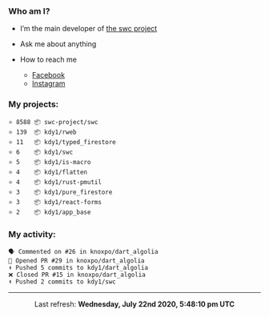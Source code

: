 ### Who am I?

- I’m the main developer of [the swc project](https://github.com/swc-project/swc)

- Ask me about anything

- How to reach me
  - [Facebook](https://www.facebook.com/profile.php?id=100024888122318)
  - [Instagram](https://www.instagram.com/kdy1123/)

### My projects:

```
⭐️ 8588 📦 swc-project/swc
⭐️ 139  📦 kdy1/rweb
⭐️ 11   📦 kdy1/typed_firestore
⭐️ 6    📦 kdy1/swc
⭐️ 5    📦 kdy1/is-macro
⭐️ 4    📦 kdy1/flatten
⭐️ 4    📦 kdy1/rust-pmutil
⭐️ 3    📦 kdy1/pure_firestore
⭐️ 3    📦 kdy1/react-forms
⭐️ 2    📦 kdy1/app_base
```

### My activity:

```
🗣 Commented on #26 in knoxpo/dart_algolia
💪 Opened PR #29 in knoxpo/dart_algolia
⬆️ Pushed 5 commits to kdy1/dart_algolia
❌ Closed PR #15 in knoxpo/dart_algolia
⬆️ Pushed 2 commits to kdy1/swc
```

------------
<p align="center">Last refresh: <b>Wednesday, July 22nd 2020, 5:48:10 pm UTC</b></p>